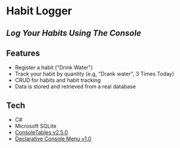 # Habit Logger
## _Log Your Habits Using The Console_

## Features
- Register a habit ("Drink Water")
- Track your habit by quantity (e.g, "Drank water", 3 Times Today)
- CRUD for habits and habit tracking
- Data is stored and retrieved from a real database

## Tech
- C#
- Microsoft SQLite
- [ConsoleTables v2.5.0](https://github.com/khalidabuhakmeh/ConsoleTables)
- [Declarative Console Menu v1.0](https://github.com/alsiola/DeclarativeConsoleMenu/tree/master)